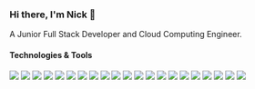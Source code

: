 ### Hi there, I'm Nick 👋

A Junior Full Stack Developer and Cloud Computing Engineer.

#### Technologies & Tools
![](https://img.shields.io/badge/Code-JavaScript-yellow)
![](https://img.shields.io/badge/Code-TypeScript-blue)
![](https://img.shields.io/badge/Web-React-blue)
![](https://img.shields.io/badge/Web-Next.js-black)
![](https://img.shields.io/badge/Server-Node.js-green)
![](https://img.shields.io/badge/Style-CSS/SASS-pink)
![](https://img.shields.io/badge/Style-Tailwind_CSS-38B2AC)
![](https://img.shields.io/badge/DB-MySQL-blue)
![](https://img.shields.io/badge/DB-MongoDB-green)
![](https://img.shields.io/badge/State-Zustand-CB3837)
![](https://img.shields.io/badge/DataFetching-React_Query-FF4154)
![](https://img.shields.io/badge/Cloud-Azure-blue)
![](https://img.shields.io/badge/Cloud-AWS-orange)
![](https://img.shields.io/badge/Orchestration-Kubernetes-326CE5)
![](https://img.shields.io/badge/IaC-Terraform-7B42BC)
![](https://img.shields.io/badge/MessageBroker-RabbitMQ-FF6600)
![](https://img.shields.io/badge/DevOps-Docker-blue)
![](https://img.shields.io/badge/WebServer-Nginx-009639)
![](https://img.shields.io/badge/VCS-GitHub-lightgrey)
![](https://img.shields.io/badge/CI/CD-GitHub_Actions-yellowgreen)
![](https://img.shields.io/badge/Test-Jest-red)



<!---
nineteen17/nineteen17 is a ✨ special ✨ repository because its `README.md` (this file) appears on your GitHub profile.
You can click the Preview link to take a look at your changes.
--->  
